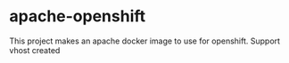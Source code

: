# apache-openshift

This project makes an apache docker image to use for openshift.
Support vhost created